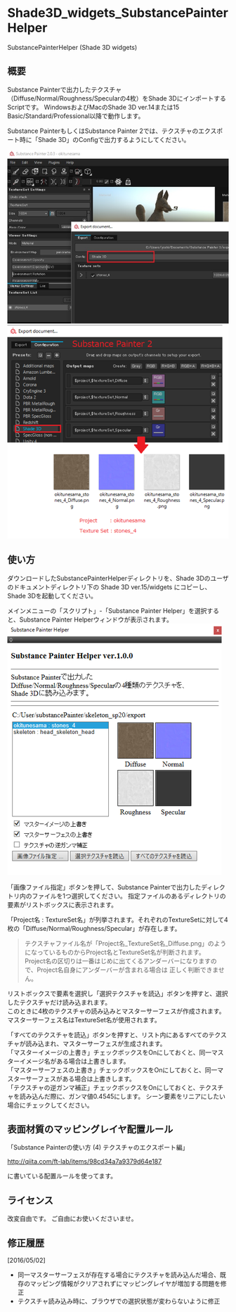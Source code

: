 # Shade3D_widgets_SubstancePainterHelper
SubstancePainterHelper (Shade 3D widgets)

## 概要

Substance Painterで出力したテクスチャ（Diffuse/Normal/Roughness/Specularの4枚）をShade 3DにインポートするScriptです。
WindowsおよびMacのShade 3D ver.14または15 Basic/Standard/Professional以降で動作します。

Substance PainterもしくはSubstance Painter 2では、テクスチャのエクスポート時に「Shade 3D」のConfigで出力するようにしてください。

<img src="./images/sp2_export_textures_shade3d.jpg" /><br>
<img src="./images/sp2_export_textures_tex4.png" /><br>

## 使い方

ダウンロードしたSubstancePainterHelperディレクトリを、Shade 3Dのユーザのドキュメントディレクトリ下の
Shade 3D ver.15/widgets にコピーし、Shade 3Dを起動してください。

メインメニューの「スクリプト」-「Substance Painter Helper」を選択すると、Substance Painter Helperウィンドウが表示されます。
<img src="./images/sp2_shade3d_helper_script_01.png" /><br>

「画像ファイル指定」ボタンを押して、Substance Painterで出力したディレクトリ内のファイルを1つ選択してください。
指定ファイルのあるディレクトリの要素がリストボックスに表示されます。

「Project名 : TextureSet名」が列挙されます。それぞれのTextureSetに対して4枚の「Diffuse/Normal/Roughness/Specular」が存在します。
> テクスチャファイル名が「Project名_TextureSet名_Diffuse.png」のようになっているものからProject名とTextureSet名が判断されます。  
> Project名の区切りは一番はじめに出てくるアンダーバーになりますので、Project名自身にアンダーバーが含まれる場合は
> 正しく判断できません。

リストボックスで要素を選択し「選択テクスチャを読込」ボタンを押すと、選択したテクスチャだけ読み込まれます。  
このときに4枚のテクスチャの読み込みとマスターサーフェスが作成されます。  
マスターサーフェス名はTextureSet名が使用されます。

「すべてのテクスチャを読込」ボタンを押すと、リスト内にあるすべてのテクスチャが読み込まれ、マスターサーフェスが生成されます。  
「マスターイメージの上書き」チェックボックスをOnにしておくと、同一マスターイメージ名がある場合は上書きします。  
「マスターサーフェスの上書き」チェックボックスをOnにしておくと、同一マスターサーフェスがある場合は上書きします。  
「テクスチャの逆ガンマ補正」チェックボックスをOnにしておくと、テクスチャを読み込んだ際に、ガンマ値0.4545にします。
シーン要素をリニアにしたい場合にチェックしてください。

## 表面材質のマッピングレイヤ配置ルール

「Substance Painterの使い方 (4) テクスチャのエクスポート編」

http://qiita.com/ft-lab/items/98cd34a7a9379d64e187

に書いている配置ルールを使ってます。

## ライセンス

改変自由です。
ご自由にお使いくださいませ。

## 修正履歴

[2016/05/02]
* 同一マスターサーフェスが存在する場合にテクスチャを読み込んだ場合、既存のマッピング情報がクリアされずにマッピングレイヤが増加する問題を修正
* テクスチャ読み込み時に、ブラウザでの選択状態が変わらないように修正




